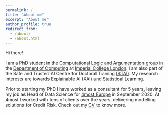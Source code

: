 ```yaml
---
permalink: /
title: "About me"
excerpt: "About me"
author_profile: true
redirect_from: 
  - /about/
  - /about.html
---
```


Hi there! 

I am a PhD student in the [Computational Logic and Argumentation group](https://clarg.doc.ic.ac.uk/) in the [Department of Computing](https://www.imperial.ac.uk/computing) at
[Imperial College London](https://www.imperial.ac.uk). I am also part of the Safe and Trusted AI Centre for Doctoral Training [(STAI)](https://safeandtrustedai.org). My research interests are towards Explainable AI (XAI) and Statistical Learning.

Prior to starting my PhD I have worked as a consultant for 5 years, leaving my job as Head of Data Science for [4most Europe](https://www.4-most.co.uk/about) in September 2020. At 4most I worked with tens of clients over the years, delivering modelling solutions for Credit Risk. Check out my [CV](CV) to know more. 
